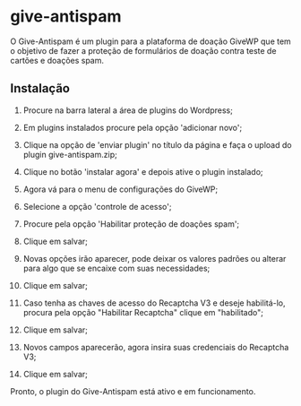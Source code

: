 # give-antispam

O Give-Antispam é um plugin para a plataforma de doação GiveWP que tem o objetivo de fazer a proteção de formulários de doação contra teste de cartões e doações spam.

## Instalação

1) Procure na barra lateral a área de plugins do Wordpress;

2) Em plugins instalados procure pela opção 'adicionar novo';

3) Clique na opção de 'enviar plugin' no título da página e faça o upload do plugin give-antispam.zip;

4) Clique no botão 'instalar agora' e depois ative o plugin instalado;

5) Agora vá para o menu de configurações do GiveWP;

6) Selecione a opção 'controle de acesso';

7) Procure pela opção 'Habilitar proteção de doações spam';

8) Clique em salvar;

9) Novas opções irão aparecer, pode deixar os valores padrões ou alterar para algo que se encaixe com suas necessidades;

10) Clique em salvar;

11) Caso tenha as chaves de acesso do Recaptcha V3 e deseje habilitá-lo, procura pela opção "Habilitar Recaptcha" clique em "habilitado";

12) Clique em salvar;

13) Novos campos aparecerão, agora insira suas credenciais do Recaptcha V3;

14) Clique em salvar;

Pronto, o plugin do Give-Antispam está ativo e em funcionamento.
